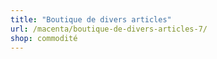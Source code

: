 ```yaml
---
title: "Boutique de divers articles"
url: /macenta/boutique-de-divers-articles-7/
shop: commodité
---
```

